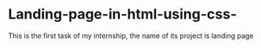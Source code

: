 # Landing-page-in-html-using-css-
This is the first task of my internship, the name of its project is landing page
